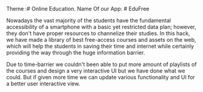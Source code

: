 Theme :# Online Education.
Name Of our App: # EduFree


Nowadays the vast majority of the students have the fundamental accessibility of a smartphone with a basic yet restricted data plan; however, they don't have proper resources to channelize their studies. In this hack, we have made a library of best free-access courses and assets on the web, which will help the students in saving their time and internet while certainly providing the way through the huge information barrier.

Due to time-barrier we couldn't been able to put more amount of playlists of the courses and design a very interactive UI but we have done what we could. But if given more time we can update various functionality and UI for a better user interactive view. 
